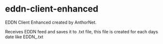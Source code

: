 # eddn-client-enhanced

EDDN Client Enhanced created by AnthorNet.

Receives EDDN feed and saves it to .txt file, this file is created for each days date like EDDN_<month>_<day>_<year>.txt
